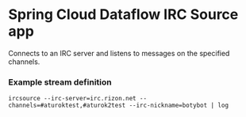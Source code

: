 # Spring Cloud Dataflow IRC Source app

Connects to an IRC server and listens to messages on the specified channels.

### Example stream definition

`ircsource --irc-server=irc.rizon.net --channels=#aturoktest,#aturok2test --irc-nickname=botybot | log`